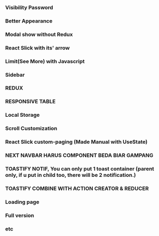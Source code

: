 ### Visibility Password

### Better Appearance

### Modal show without Redux

### React Slick with its' arrow

### Limit(See More) with Javascript

### Sidebar

### REDUX

### RESPONSIVE TABLE

### Local Storage

### Scroll Customization

### React Slick custom-paging (Made Manual with UseState)

### NEXT NAVBAR HARUS COMPONENT BEDA BIAR GAMPANG

### TOASTIFY NOTIF, You can only put 1 toast container (parent only, if u put in child too, there will be 2 notification.)

### TOASTIFY COMBINE WITH ACTION CREATOR & REDUCER

### Loading page

### Full version

### etc
